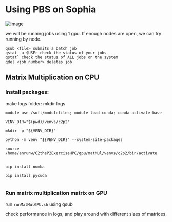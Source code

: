 

# Using PBS on Sophia

![image](https://github.com/user-attachments/assets/0d020781-322b-4a5b-b115-c0531904e16e)

we will be running jobs using 1 gpu. If enough nodes are open, we can try running by node. 

```
qsub <file> submits a batch job
qstat -u $USEr check the status of your jobs
qstat` check the status of ALL jobs on the system
qdel <job number> deletes job

```
## Matrix Multiplication on CPU
### Install packages:
make logs folder: mkdir logs

```
module use /soft/modulefiles; module load conda; conda activate base

VENV_DIR="$(pwd)/venvs/c2p2"

mkdir -p "${VENV_DIR}"

python -m venv "${VENV_DIR}" --system-site-packages

source /home/anrunw/C2theP2ExerciseHPC/gpu/matMul/venvs/c2p2/bin/activate


pip install numba

pip install pycuda


```

### Run matrix multiplication matrix on GPU

run `runMatMulGPU.sh` using qsub 

check performance in logs, and play around with different sizes of matrices. 
